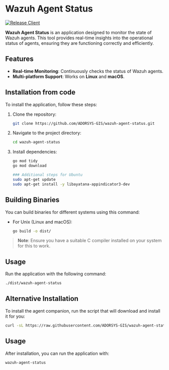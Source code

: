 # Wazuh Agent Status
[![Release Client](https://github.com/ADORSYS-GIS/wazuh-agent-status/actions/workflows/build.yml/badge.svg)](https://github.com/ADORSYS-GIS/wazuh-agent-status/actions/workflows/build.yml)

**Wazuh Agent Status** is an application designed to monitor the state of Wazuh agents. This tool provides real-time insights into the operational status of agents, ensuring they are functioning correctly and efficiently.

## Features

- **Real-time Monitoring**: Continuously checks the status of Wazuh agents.
- **Multi-platform Support**: Works on **Linux** and **macOS**.

## Installation from code

To install the application, follow these steps:

1. Clone the repository:
   ```bash
   git clone https://github.com/ADORSYS-GIS/wazuh-agent-status.git
   ```
2. Navigate to the project directory:
   ```bash
   cd wazuh-agent-status
   ```
3. Install dependencies:
   ```bash
   go mod tidy
   go mod download
   
   ### Additional steps for Ubuntu
   sudo apt-get update
   sudo apt-get install -y libayatana-appindicator3-dev
   ```

## Building Binaries

You can build binaries for different systems using this command:

- For Unix (Linux and macOS):
  ```bash
  go build -o dist/
  ```

> **Note**: Ensure you have a suitable C compiler installed on your system for this to work.

## Usage

Run the application with the following command:
```bash
./dist/wazuh-agent-status
```

## Alternative Installation

To install the agent companion, run the script that will download and install it for you:
```bash
curl -sL https://raw.githubusercontent.com/ADORSYS-GIS/wazuh-agent-status/main/scripts/install.sh | bash
```

## Usage

After installation, you can run the application with:
```bash
wazuh-agent-status
```